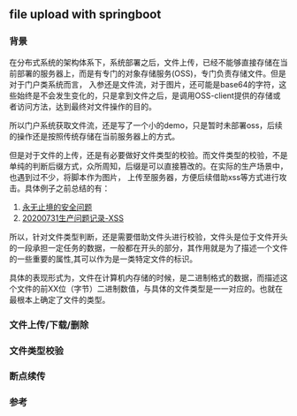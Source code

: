 ## file upload with springboot

### 背景
在分布式系统的架构体系下，系统部署之后，文件上传，已经不能够直接存储在当前部署的服务器上，而是有专门的对象存储服务(OSS)，专门负责存储文件。但是对于门户类系统而言，
入参还是文件流，对于图片，还可能是base64的字符，这些始终是不会发生变化的，只是拿到文件之后，是调用OSS-client提供的存储或者访问方法，达到最终对文件操作的目的。

所以门户系统获取文件流，还是写了一个小的demo，只是暂时未部署oss，后续的操作还是按照传统存储在当前服务器上的方式。

但是对于文件的上传，还是有必要做好文件类型的校验。而文件类型的校验，不是单纯的判断后缀方式，众所周知，后缀是可以直接篡改的。在实际的生产场景中，也遇到过不少，将脚本作为图片，
上传至服务器，方便后续借助xss等方式进行攻击。具体例子之前总结的有：
1. [永无止境的安全问题](https://moon-zhou.github.io/2020/09/08/%E6%B0%B8%E6%97%A0%E6%AD%A2%E5%A2%83%E7%9A%84%E5%AE%89%E5%85%A8%E9%97%AE%E9%A2%98/#more)
2. [20200731生产问题记录-XSS](https://moon-zhou.github.io/2020/07/31/20200731%E7%94%9F%E4%BA%A7%E9%97%AE%E9%A2%98%E8%AE%B0%E5%BD%95-XSS/)

所以，针对文件类型判断，还是需要借助文件头进行校验，文件头是位于文件开头的一段承担一定任务的数据，一般都在开头的部分，其作用就是为了描述一个文件的一些重要的属性,其可以作为是一类特定文件的标识。

具体的表现形式为，文件在计算机内存储的时候，是二进制格式的数据，而描述这个文件的前XX位（字节）二进制数值，与具体的文件类型是一一对应的。也就在最根本上确定了文件的类型。

### 文件上传/下载/删除


### 文件类型校验


### 断点续传


### 参考